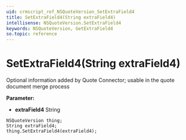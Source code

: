 ```yaml
---
uid: crmscript_ref_NSQuoteVersion_SetExtraField4
title: SetExtraField4(String extraField4)
intellisense: NSQuoteVersion.SetExtraField4
keywords: NSQuoteVersion, GetExtraField4
so.topic: reference
---
```


# SetExtraField4(String extraField4)

Optional information added by Quote Connector; usable in the quote document merge process

**Parameter:** 
* **extraField4** String

```crmscript
NSQuoteVersion thing;
String extraField4;
thing.SetExtraField4(extraField4);
```

